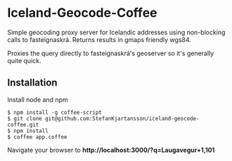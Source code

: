 # Iceland-Geocode-Coffee

Simple geocoding proxy server for Icelandic addresses using non-blocking calls to fasteignaskrá. Returns results in gmaps friendly wgs84.

Proxies the query directly to fasteignaskrá's geoserver so it's generally quite quick.

## Installation

Install node and npm

    $ npm install -g coffee-script
    $ git clone git@github.com:StefanKjartansson/iceland-geocode-coffee.git
    $ npm install
    $ coffee app.coffee

Navigate your browser to **http://localhost:3000/?q=Laugavegur+1,101**
